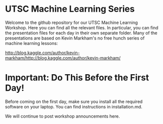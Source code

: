 # UTSC Machine Learning Series

Welcome to the github repository for our UTSC Machine Learning Workshop.
Here you can find all the relevant files.
In particular, you can find the presentation files for each day in their own separate folder.
Many of the presentations are based on Kevin Markham's no free hunch series of machine learning lessons:

<http://blog.kaggle.com/author/kevin-markham/http://blog.kaggle.com/author/kevin-markham/>

# Important:  Do This Before the First Day!

Before coming on the first day, make sure you install all the required software on your laptop.
You can find instructions in installation.md.

We will continue to post workshop announcements here.
